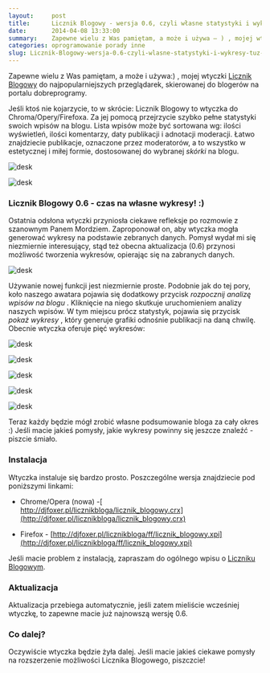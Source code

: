```yaml
---
layout:     post
title:      Licznik Blogowy - wersja 0.6, czyli własne statystyki i wykresy tuż pod ręką
date:       2014-04-08 13:33:00
summary:    Zapewne wielu z Was pamiętam, a może i używa — ) , mojej wtyczki Licznik Blogowy do najpopularniejszych przeglądarek, skierowanej do blogerów na portalu dobreprogramy. Jeśli ktoś nie kojarzycie, to w skrócie —  Licznik Blogowy to wtyczka do Chroma/Opery/Firefoxa. Za jej pomocą przejrzycie szybko pełne statystyki swoich wpisów na blogu. Lista wpisów może być sortowana wg —  ilości wyświetleń, ilości kome...
categories: oprogramowanie porady inne
slug: Licznik-Blogowy-wersja-0.6-czyli-wlasne-statystyki-i-wykresy-tuz-pod-reka,53496.html
---
```




Zapewne wielu z Was pamiętam, a może i używa:) , mojej wtyczki [Licznik Blogowy](http://www.dobreprogramy.pl/djfoxer/Licznik-Blogowy-wtyczka-do-ChromeOperyFirefoxa-dla-kazdego-Blogera-portalu-aktualizacja-07.02.14-nowe-funkcjonalnosci-0.5,51846.html) do najpopularniejszych przeglądarek, skierowanej do blogerów na portalu dobreprogramy. 

Jeśli ktoś nie kojarzycie, to w skrócie: Licznik Blogowy to wtyczka do Chroma/Opery/Firefoxa. Za jej pomocą przejrzycie szybko pełne statystyki swoich wpisów na blogu. Lista wpisów może być sortowana wg: ilości wyświetleń, ilości komentarzy, daty publikacji i adnotacji moderacji. Łatwo znajdziecie publikacje, oznaczone przez moderatorów, a to wszystko w estetycznej i miłej formie, dostosowanej do wybranej  *skórki*  na blogu.

![desk](https://raw.githubusercontent.com/djfoxer/djfoxer.github.io/master/_img/2014-4-8-_70_/g_-_608x405_-_-_53496x20140407193509_0.png)



![desk](https://raw.githubusercontent.com/djfoxer/djfoxer.github.io/master/_img/2014-4-8-_70_/g_-_608x405_-_-_53496x20140407193523_0.png)



### Licznik Blogowy 0.6 - czas na własne wykresy! :)

Ostatnia odsłona wtyczki przyniosła ciekawe refleksje po rozmowie z szanownym Panem Mordziem. Zaproponował on, aby wtyczka mogła generować wykresy na podstawie zebranych danych. Pomysł wydał mi się niezmiernie interesujący, stąd też obecna aktualizacja (0.6) przynosi możliwość tworzenia wykresów, opierając się na zabranych danych.

![desk](https://raw.githubusercontent.com/djfoxer/djfoxer.github.io/master/_img/2014-4-8-_70_/g_-_608x405_-_-_53496x20140407194913_0.png)

Używanie nowej funkcji jest niezmiernie proste. Podobnie jak do tej pory, koło naszego awatara pojawia się dodatkowy przycisk  *rozpocznij analizę wpisów na blogu* . Kliknięcie na niego skutkuje uruchomieniem analizy naszych wpisów. W tym miejscu prócz statystyk, pojawia się przycisk  *pokaż wykresy* , który generuje grafiki odnośnie publikacji na daną chwilę. Obecnie wtyczka oferuje pięć wykresów:


![desk](https://raw.githubusercontent.com/djfoxer/djfoxer.github.io/master/_img/2014-4-8-_70_/g_-_608x405_-_-_53496x20140407191809_0.png)



![desk](https://raw.githubusercontent.com/djfoxer/djfoxer.github.io/master/_img/2014-4-8-_70_/g_-_608x405_-_-_53496x20140407191823_0.png)


![desk](https://raw.githubusercontent.com/djfoxer/djfoxer.github.io/master/_img/2014-4-8-_70_/g_-_608x405_-_-_53496x20140407192254_0.png)


![desk](https://raw.githubusercontent.com/djfoxer/djfoxer.github.io/master/_img/2014-4-8-_70_/g_-_608x405_-_-_53496x20140407192309_0.png)


![desk](https://raw.githubusercontent.com/djfoxer/djfoxer.github.io/master/_img/2014-4-8-_70_/g_-_608x405_-_-_53496x20140407192318_0.png)


Teraz każdy będzie mógł zrobić własne podsumowanie bloga za cały okres :) Jeśli macie jakieś pomysły, jakie wykresy powinny się jeszcze znaleźć - piszcie śmiało. 


### Instalacja

Wtyczka instaluje się bardzo prosto. Poszczególne wersja znajdziecie pod poniższymi linkami:


  * Chrome/Opera (nowa) -[ http://djfoxer.pl/licznikbloga/licznik_blogowy.crx](http://djfoxer.pl/licznikbloga/licznik_blogowy.crx)


  * Firefox - [http://djfoxer.pl/licznikbloga/ff/licznik_blogowy.xpi](http://djfoxer.pl/licznikbloga/ff/licznik_blogowy.xpi) 



Jeśli macie problem z instalacją, zapraszam do ogólnego wpisu o [Liczniku Blogowym](http://www.dobreprogramy.pl/djfoxer/Licznik-Blogowy-wtyczka-do-ChromeOperyFirefoxa-dla-kazdego-Blogera-portalu-aktualizacja-07.02.14-nowe-funkcjonalnosci-0.5,51846.html).


### Aktualizacja

Aktualizacja przebiega automatycznie, jeśli zatem mieliście wcześniej wtyczkę, to zapewne macie już najnowszą wersję 0.6.


### Co dalej?

Oczywiście wtyczka będzie żyła dalej. Jeśli macie jakieś ciekawe pomysły na rozszerzenie możliwości Licznika Blogowego, piszczcie!
